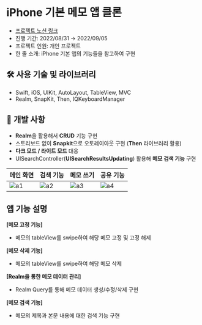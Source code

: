 # iPhone 기본 메모 앱 클론
- [프로젝트 노션 링크](https://organized-elderberry-847.notion.site/feb318c64d8741d9be44121fb7cd9a3e)
- 진행 기간: 2022/08/31 → 2022/09/05
- 프로젝트 인원: 개인 프로젝트
- 한 줄 소개: iPhone 기본 앱의 기능들을 참고하여 구현

## 🛠️ 사용 기술 및 라이브러리

- Swift, iOS, UIKit, AutoLayout, TableView, MVC
- Realm, SnapKit, Then, IQKeyboardManager

## 👾 개발 사항

- **Realm**을 활용해서 **CRUD** 기능 구현
- 스토리보드 없이 **Snapkit**으로 오토레이아웃 구현 (**Then** 라이브러리 활용)
- **다크 모드 / 라이트 모드** 대응
- UISearchController(**UISearchResultsUpdating**) 활용해 **메모 검색 기능** 구현

| <center>메인 화면</center> | <center>검색 기능</center> | <center>메모 쓰기</center> | <center>공유 기능</center>
|---|---|---|---|
| ![a1](https://user-images.githubusercontent.com/70970222/217817325-02f59417-0996-41c5-8274-b5ea120af946.png) | ![a2](https://user-images.githubusercontent.com/70970222/217816862-323b49cd-d705-4bd9-a41b-64d80fa9c366.png) | ![a3](https://user-images.githubusercontent.com/70970222/217816857-1387527f-24e7-4396-a76e-781e79598c04.png) | ![a4](https://user-images.githubusercontent.com/70970222/217816834-9c09387a-2f28-4550-a679-e24c4dc3882f.png)

##  앱 기능 설명

**[메모 고정 기능]**

- 메모의 tableView를 swipe하여 해당 메모 고정 및 고정 해제

**[메모 삭제 기능]**

- 메모의 tableView를 swipe하여 해당 메모 삭제

**[Realm을 통한 메모 데이터 관리]**

- Realm Query를 통해 메모 데이터 생성/수정/삭제 구현

**[메모 검색 기능]**

- 메모의 제목과 본문 내용에 대한 검색 기능 구현

